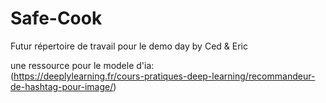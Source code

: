 # Safe-Cook
Futur répertoire de travail pour le demo day by Ced &amp; Eric


une ressource pour le modele d'ia:  
(https://deeplylearning.fr/cours-pratiques-deep-learning/recommandeur-de-hashtag-pour-image/)
